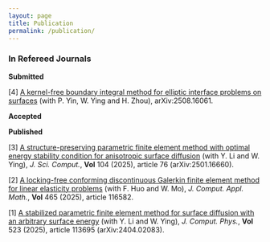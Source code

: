 ```yaml
---
layout: page
title: Publication
permalink: /publication/
---
```

### In Refereed Journals<br>

**Submitted**

[4] [A kernel-free boundary integral method for elliptic interface problems on surfaces](https://arxiv.org/pdf/2508.16061) (with P. Yin, W. Ying and H. Zhou), arXiv:2508.16061.

**Accepted**

**Published**

[3] [A structure-preserving parametric finite element method with optimal energy stability condition for anisotropic surface diffusion](/publications/PFEM-SD-JSC-07-25.pdf) (with Y. Li and W. Ying), *J. Sci. Comput.*, **Vol** 104 (2025), article 76 (arXiv:2501.16660).

[2] [A locking-free conforming discontinuous Galerkin finite element method for linear elasticity problems](/publications/CDG-LE-JCAM-02-25.pdf) (with F. Huo and W. Mo), *J. Comput. Appl. Math.*, **Vol** 465 (2025), article 116582.

[1] [A stabilized parametric finite element method for surface diffusion with an arbitrary surface energy](/publications/PFEM-SD-JCP-11-24.pdf) (with Y. Li and W. Ying), *J. Comput. Phys.*, **Vol** 523 (2025), article 113695 (arXiv:2404.02083).

